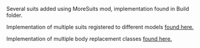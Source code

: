 Several suits added using MoreSuits mod, implementation found in Build folder. 

Implementation of multiple suits registered to different models [found here.](https://github.com/BunyaPineTree/LC_LethalFortress2/blob/main/Plugin.cs#L33)

Implementation of multiple body replacement classes [found here.](https://github.com/BunyaPineTree/LC_LethalFortress2/blob/main/BodyReplacements.cs)
